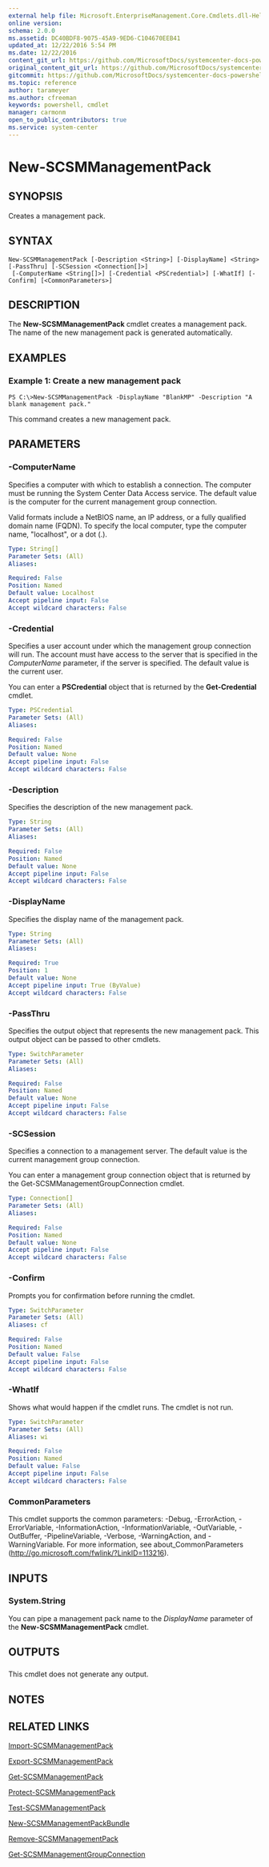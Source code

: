 ```yaml
---
external help file: Microsoft.EnterpriseManagement.Core.Cmdlets.dll-Help.xml
online version: 
schema: 2.0.0
ms.assetid: DC40BDF8-9075-45A9-9ED6-C104670EEB41
updated_at: 12/22/2016 5:54 PM
ms.date: 12/22/2016
content_git_url: https://github.com/MicrosoftDocs/systemcenter-docs-powershell/blob/live/systemcenter-cmdlets/SystemCenter2016/ServiceManagerCore/vlatest/New-SCSMManagementPack.md
original_content_git_url: https://github.com/MicrosoftDocs/systemcenter-docs-powershell/blob/live/systemcenter-cmdlets/SystemCenter2016/ServiceManagerCore/vlatest/New-SCSMManagementPack.md
gitcommit: https://github.com/MicrosoftDocs/systemcenter-docs-powershell/blob/17c3a51bd892aad46c731d9f381f0704b4815004/systemcenter-cmdlets/SystemCenter2016/ServiceManagerCore/vlatest/New-SCSMManagementPack.md
ms.topic: reference
author: tarameyer
ms.author: cfreeman
keywords: powershell, cmdlet
manager: carmonm
open_to_public_contributors: true
ms.service: system-center
---
```


# New-SCSMManagementPack

## SYNOPSIS
Creates a management pack.

## SYNTAX

```
New-SCSMManagementPack [-Description <String>] [-DisplayName] <String> [-PassThru] [-SCSession <Connection[]>]
 [-ComputerName <String[]>] [-Credential <PSCredential>] [-WhatIf] [-Confirm] [<CommonParameters>]
```

## DESCRIPTION
The **New-SCSMManagementPack** cmdlet creates a management pack.
The name of the new management pack is generated automatically.

## EXAMPLES

### Example 1: Create a new management pack
```
PS C:\>New-SCSMManagementPack -DisplayName "BlankMP" -Description "A blank management pack."
```

This command creates a new management pack.

## PARAMETERS

### -ComputerName
Specifies a computer with which to establish a connection.
The computer must be running the System Center Data Access service.
The default value is the computer for the current management group connection.

Valid formats include a NetBIOS name, an IP address, or a fully qualified domain name (FQDN).
To specify the local computer, type the computer name, "localhost", or a dot (.).

```yaml
Type: String[]
Parameter Sets: (All)
Aliases: 

Required: False
Position: Named
Default value: Localhost
Accept pipeline input: False
Accept wildcard characters: False
```

### -Credential
Specifies a user account under which the management group connection will run.
The account must have access to the server that is specified in the *ComputerName* parameter, if the server is specified.
The default value is the current user.

You can enter a **PSCredential** object that is returned by the **Get-Credential** cmdlet.

```yaml
Type: PSCredential
Parameter Sets: (All)
Aliases: 

Required: False
Position: Named
Default value: None
Accept pipeline input: False
Accept wildcard characters: False
```

### -Description
Specifies the description of the new management pack.

```yaml
Type: String
Parameter Sets: (All)
Aliases: 

Required: False
Position: Named
Default value: None
Accept pipeline input: False
Accept wildcard characters: False
```

### -DisplayName
Specifies the display name of the management pack.

```yaml
Type: String
Parameter Sets: (All)
Aliases: 

Required: True
Position: 1
Default value: None
Accept pipeline input: True (ByValue)
Accept wildcard characters: False
```

### -PassThru
Specifies the output object that represents the new management pack.
This output object can be passed to other cmdlets.

```yaml
Type: SwitchParameter
Parameter Sets: (All)
Aliases: 

Required: False
Position: Named
Default value: None
Accept pipeline input: False
Accept wildcard characters: False
```

### -SCSession
Specifies a connection to a management server.
The default value is the current management group connection.

You can enter a management group connection object that is returned by the Get-SCSMManagementGroupConnection cmdlet.

```yaml
Type: Connection[]
Parameter Sets: (All)
Aliases: 

Required: False
Position: Named
Default value: None
Accept pipeline input: False
Accept wildcard characters: False
```

### -Confirm
Prompts you for confirmation before running the cmdlet.

```yaml
Type: SwitchParameter
Parameter Sets: (All)
Aliases: cf

Required: False
Position: Named
Default value: False
Accept pipeline input: False
Accept wildcard characters: False
```

### -WhatIf
Shows what would happen if the cmdlet runs.
The cmdlet is not run.

```yaml
Type: SwitchParameter
Parameter Sets: (All)
Aliases: wi

Required: False
Position: Named
Default value: False
Accept pipeline input: False
Accept wildcard characters: False
```

### CommonParameters
This cmdlet supports the common parameters: -Debug, -ErrorAction, -ErrorVariable, -InformationAction, -InformationVariable, -OutVariable, -OutBuffer, -PipelineVariable, -Verbose, -WarningAction, and -WarningVariable. For more information, see about_CommonParameters (http://go.microsoft.com/fwlink/?LinkID=113216).

## INPUTS

### System.String
You can pipe a management pack name to the *DisplayName* parameter of the **New-SCSMManagementPack** cmdlet.

## OUTPUTS

###  
This cmdlet does not generate any output.

## NOTES

## RELATED LINKS

[Import-SCSMManagementPack](xref:SystemCenter2016/ServiceManagerCore/vlatest/Import-SCSMManagementPack.md)

[Export-SCSMManagementPack](xref:SystemCenter2016/ServiceManagerCore/vlatest/Export-SCSMManagementPack.md)

[Get-SCSMManagementPack](xref:SystemCenter2016/ServiceManagerCore/vlatest/Get-SCSMManagementPack.md)

[Protect-SCSMManagementPack](xref:SystemCenter2016/ServiceManagerCore/vlatest/Protect-SCSMManagementPack.md)

[Test-SCSMManagementPack](xref:SystemCenter2016/ServiceManagerCore/vlatest/Test-SCSMManagementPack.md)

[New-SCSMManagementPackBundle](xref:SystemCenter2016/ServiceManagerCore/vlatest/New-SCSMManagementPackBundle.md)

[Remove-SCSMManagementPack](xref:SystemCenter2016/ServiceManagerCore/vlatest/Remove-SCSMManagementPack.md)

[Get-SCSMManagementGroupConnection](xref:SystemCenter2016/ServiceManagerCore/vlatest/Get-SCSMManagementGroupConnection.md)

